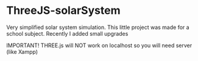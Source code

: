# ThreeJS-solarSystem
Very simplified solar system simulation. This little project was made for a school subject. Recently I added small upgrades

IMPORTANT! THREE.js will NOT work on localhost so you will need server (like Xampp)
